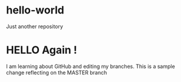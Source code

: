 # hello-world
Just another repository 

# HELLO Again !

I am learning about GitHub and editing my branches. This is a sample change reflecting on the MASTER branch
